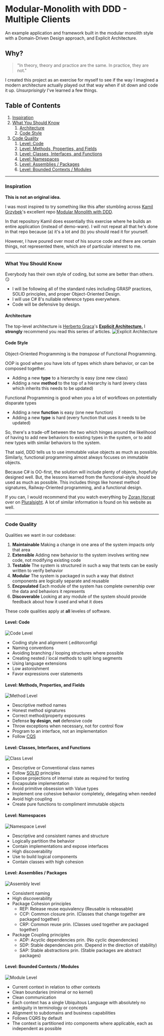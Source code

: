# Modular-Monolith with DDD - Multiple Clients

An example application and framework built in the modular monolith style with
a Domain-Driven Design approach, and Explicit Architecture.

## Why?

> "In theory, theory and practice are the same. In practice, they are not."

I created this project as an exercise for myself to see if the way I imagined a modern architecture
actually played out that way when if sit down and code it up. *Unsurprisingly* I've learned a few things.

## Table of Contents

1. [Inspiration](#Inspiration)
2. [What You Should Know](#what-you-should-know)
   1. [Architecture](#architecture)
   2. [Code Style](#code-style)
3. [Code Quality](#code-quality)
   1. [Level: Code](#level-code)
   2. [Level: Methods, Properties, and Fields](#level-methods-properties-and-fields)
   3. [Level: Classes, Interfaces, and Functions](#level-classes-interfaces-and-functions)
   4. [Level: Namespaces](#level-namespaces)
   5. [Level: Assemblies / Packages](#level-assemblies-packages)
   6. [Level: Bounded Contexts / Modules](#level-bounded-contexts-modules)

----

### Inspiration

**This is not an original idea.**

I was most inspired to try something like this after stumbling
across [Kamil Grzybek](http://www.kamilgrzybek.com/)'s excellent
repo [Modular Monolith with DDD](https://github.com/kgrzybek/modular-monolith-with-ddd).

In that repository Kamil does essentially this exercise where he builds an entire application (instead of demo-ware).
I will not repeat all that he's done in that repo because (a) it's a lot and (b) you should read it for yourself.

However, I have poured over most of his source code and there are certain things, not represented there,
which are of particular interest to me.

----

### What You Should Know

Everybody has their own style of coding, but some are better than others. :smirk:

- I will be following all of the standard rules including GRASP practices, SOLID principles, and proper Object-Oriented Design.
- I will use C# 8's nullable reference types everywhere.
- Code will be defensive by design.

#### Architecture

The top-level architecture is [Herberto Graca](https://herbertograca.com/)'s
[**Explicit Architecture.**](https://herbertograca.com/2017/11/16/explicit-architecture-01-ddd-hexagonal-onion-clean-cqrs-how-i-put-it-all-together/)
I **strongly** recommend you read this series of articles.
![Explicit Architecture](docs/ExplicitArchitecture.png)

#### Code Style

Object-Oriented Programming is the *transpose* of Functional Programming. 

OOP is good when you have lots of types which share behavior, or can be composed together.
- Adding a new **type** to a hierarchy is easy (one new class)
- Adding a new **method** to the top of a hierarchy is hard (every class which inherits this needs to be updated)

Functional Programming is good when you a lot of workflows on potentially disparate types
- Adding a new **function** is easy (one new function)
- Adding a new **type** is hard (every function that uses it needs to be updated)

So, there's a trade-off between the two which hinges around the likelihood of
having to add new behaviors to existing types in the system, or to add new types
with similar behaviors to the system.

That said, DDD tells us to use immutable value objects as much as possible. Similarly, functional
programming almost always focuses on immutable objects.

Because C# is OO-first, the solution will include plenty of objects, hopefully designed well. But, the
lessons learned from the functional-style should be used as much as possible. This includes things like honest
method signatures, Railway-Oriented programming, and a functional design.

If you can, I would recommend that you watch everything by [Zoran Horvat](http://www.codinghelmet.com/articles)
over on [Pluralsight](http://www.pluralsight.com/). A lot of similar information is found on his website as well.

----

### Code Quality

Qualities we want in our codebase:
1. **Maintainable** Making a change in one area of the system impacts only that area
2. **Extensible** Adding new behavior to the system involves writing new code, not modifying existing code
3. **Testable** The system is structured in such a way that tests can be easily written to verify behavior
4. **Modular** The system is packaged in such a way that distinct components are logically separate and reusable
5. **Encpsulated** Each module of the system has complete ownership over the data and behaviors it represents
6. **Discoverable** Looking at any module of the system should provide feedback about how it used and what it does

These code qualities apply at **all** leveles of software.

#### Level: Code

![Code Level](docs/Level-Code.png)
- Coding style and alignment (.editorconfig)
- Naming conventions
- Avoiding branching / looping structures where possible
- Creating nested / local methods to split long segments
- Using language extensions
- Low astonishment
- Favor expressions over statements

#### Level: Methods, Properties, and Fields

![Method Level](docs/Level-Methods.png)
- Descriptive method names
- Honest method signatures
- Correct method/property exposures
- Defense **by design**,  **not** defensive code
- Throw exceptions when necessary, not for control flow
- Program to an interface, not an implementation
- Follow [CQS](https://en.wikipedia.org/wiki/Command%E2%80%93query_separation)

#### Level: Classes, Interfaces, and Functions

![Class Level](docs/Level-Classes.png)
- Descriptive or Conventional class names
- Follow [SOLID](https://en.wikipedia.org/wiki/SOLID) principles
- Expose projections of internal state as required for testing
- Encapsulate implementation
- Avoid primitive obsession with Value types
- Implement one cohesive behavior completely, delegating when needed
- Avoid high coupling
- Create pure functions to compliment immutable objects

#### Level: Namespaces

![Namespace Level](docs/Level-Namespaces.png)
- Descriptive and consistent names and structure
- Logically partition the behavior
- Contain implementations and expose interfaces
- High discoverability
- Use to build logical components
- Contain classes with high cohesion

#### Level: Assemblies / Packages

![Assembly level](docs/Level-Assemblies.png)
- Consistent naming
- High discoverability
- Package Cohesion principles
   - REP: Release reuse equivalency (Reusable is releasable)
   - CCP: Common closure prin. (Classes that change together are packaged together)
   - CRP: Common reuse prin. (Classes used together are packaged together)
- Package Coupling principles
   - ADP: Acyclic dependencies prin. (No cyclic dependencies)
   - SDP: Stable dependencies prin. (Depend in the direction of stability)
   - SAP: Stable abstractions prin. (Stable packages are abstract packages)

#### Level: Bounded Contexts / Modules

![Module Level](docs/Level-Modules.png)

- Current context in relation to other contexts
- Clean boundaries (minimal or no kernel)
- Clean communication
- Each context has a single Ubiquitous Language with absolutely no ambiguity in terminology or concepts
- Alignment to subdomains and business capabilities
- Follows CQRS by default
- The context is partitioned into components where applicable, each as independent as possible